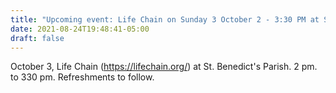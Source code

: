 ```yaml
---
title: "Upcoming event: Life Chain on Sunday 3 October 2 - 3:30 PM at Saint Benedict's Parish"
date: 2021-08-24T19:48:41-05:00
draft: false
---
```

October 3, Life Chain (https://lifechain.org/) at St. Benedict's Parish. 2 pm. to 330 pm. Refreshments to follow.
<!--more-->